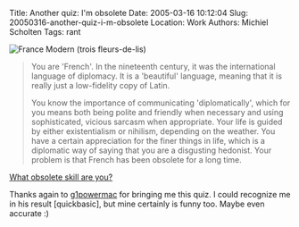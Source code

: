 Title: Another quiz: I'm obsolete
Date: 2005-03-16 10:12:04
Slug: 20050316-another-quiz-i-m-obsolete
Location: Work
Authors: Michiel Scholten
Tags: rant

<p><img src="/~mbscholt/images/content/1082613096_topfleurde.gif" alt="France Modern (trois fleurs-de-lis)" /></p>

<blockquote>
<p class="quote">You are 'French'.  In the nineteenth century, it was the international language of diplomacy. It is a 'beautiful' language, meaning that it is really just a low-fidelity copy of Latin.</p>

<p class="quote">You know the importance of communicating 'diplomatically', which for you means both being polite and friendly when necessary and using sophisticated, vicious sarcasm when appropriate.  Your life is guided by either existentialism or nihilism, depending on the weather.  You have a certain appreciation for the finer things in life, which is a diplomatic way of saying that you are a disgusting hedonist.  Your problem is that French has been obsolete for a long time.</p>
</blockquote>

<p><a href="http://quizilla.com/users/deadword/quizzes/What%20obsolete%20skill%20are%20you%3F/"> What obsolete skill are you?</a></p>

<p>Thanks again to <a href="http://g1powermac.rozica.com/?postid=90">g1powermac</a> for bringing me this quiz. I could recognize me in his result [quickbasic], but mine certainly is funny too. Maybe even accurate :)</p>
